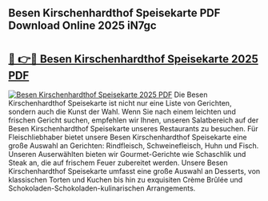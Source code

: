 ## Besen Kirschenhardthof Speisekarte PDF Download Online 2025 iN7gc

# <h2><a href="http://gc71m3o.nevu.top/?p=Besen+Kirschenhardthof+Speisekarte">🔗 👉🔴 Besen Kirschenhardthof Speisekarte 2025 PDF</a></h2>

[![Besen Kirschenhardthof Speisekarte 2025 PDF](https://i.imgur.com/dBaPXMq.png)](http://gc71m3o.nevu.top/?p=Besen+Kirschenhardthof+Speisekarte)
Die Besen Kirschenhardthof Speisekarte ist nicht nur eine Liste von Gerichten, sondern auch die Kunst der Wahl. Wenn Sie nach einem leichten und frischen Gericht suchen, empfehlen wir Ihnen, unseren Salatbereich auf der Besen Kirschenhardthof Speisekarte unseres Restaurants zu besuchen. Für Fleischliebhaber bietet unsere Besen Kirschenhardthof Speisekarte eine große Auswahl an Gerichten: Rindfleisch, Schweinefleisch, Huhn und Fisch. Unseren Auserwählten bieten wir Gourmet-Gerichte wie Schaschlik und Steak an, die auf frischem Feuer zubereitet werden. Unsere Besen Kirschenhardthof Speisekarte umfasst eine große Auswahl an Desserts, von klassischen Torten und Kuchen bis hin zu exquisiten Crème Brûlée und Schokoladen-Schokoladen-kulinarischen Arrangements.
